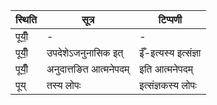 | स्थिति | सूत्र | टिप्पणी |
| ----- | ------- | ------ |
| पूयीँ॒ | - | - |
| पूयीँ॒ | उपदेशेऽजनुनासिक इत् | ईँ-इत्यस्य इत्संज्ञा |
| पूयीँ॒ | अनुदात्तङित आत्मनेपदम् | इति आत्मनेपदम् |
| पूय् | तस्य लोपः | इत्संज्ञकस्य लोपः |
